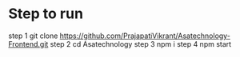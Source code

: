 # Step to run
step 1 git clone https://github.com/PrajapatiVikrant/Asatechnology-Frontend.git
step 2 cd Asatechnology
step 3 npm i
step 4 npm start
